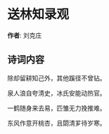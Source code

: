 # 送林知录观

**作者**: 刘克庄

## 诗词内容

除却留耕知己外，其他蹊径不曾钻。

泉人浪自夸清史，冰氏安能动热官。

一鹤随身来去易，匹雏无力挽推难。

东风作意开桃杏，且閟清芗待岁寒。

